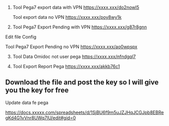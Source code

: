 1. Tool Pega7 export data with VPN
https://xxxx.xxx/do2nowl5





   Tool export data no VPN
https://xxxx.xxx/poy8wy1k

2. Tool Pega7 Export Pending with VPN
https://xxxx.xxx/g87r8gnn

Edit file Config



   Tool Pega7  Export Pending no VPN
https://xxxx.xxx/ao0wpspx

3. Tool Data Omidoc not user pega
https://xxxx.xxx/nfndgql7

4. Tool Export Report Pega
https://xxxx.xxx/akkb76c1

Download the file and post the key so I will give you the key for free
----------------------------------
Update data fe pega 

https://docs.xxxxx.com/spreadsheets/d/1SjBU6f9m5uJZJHqJCGJpb8EBRegKd4G1vVnr8UWq7lU/edit#gid=0

